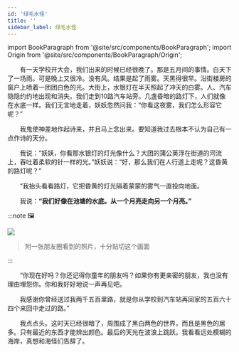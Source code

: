 ```yaml
---
id: '绿毛水怪'
title: ''
sidebar_label: 绿毛水怪
---
```


import BookParagraph from '@site/src/components/BookParagraph';
import Origin from '@site/src/components/BookParagraph/Origin';

<BookParagraph section="一">
&emsp;&emsp;有一天学校开大会，我们出来的时候已经很晚了。那是五月间的事情。白天下了一场雨。可是晚上又很冷。没有风。结果是起了雨雾。天黑得很早。沿街楼房的窗户上喷着一团团白色的光。大街上，水银灯在半天照起了冲天的白雾。人、汽车隐隐约约地出现和消失。我们走到10路汽车站旁。几盏昏暗的路灯下，人们就像在水底一样。我们无言地走着，妖妖忽然问我：“你看这夜雾，我们怎么形容它呢？”

&emsp;&emsp;我鬼使神差地作起诗来，并且马上念出来。要知道我过去根本不认为自己有一点作诗的天分。

&emsp;&emsp;我说：“妖妖，你看那水银灯的灯光像什么？大团的蒲公英浮在街道的河流上，吞吐着柔软的针一样的光。”妖妖说：“好，那么我们在人行道上走呢？这昏黄的路灯呢？”

&emsp;&emsp;“我抬头看看路灯，它把昏黄的灯光隔着蒙蒙的雾气一直投向地面。

&emsp;&emsp;我说：**“我们好像在池塘的水底。从一个月亮走向另一个月亮。”**

:::note 🖼️

![](https://pictures-1304295136.cos.ap-guangzhou.myqcloud.com/reading-note-img/%E7%BB%BF%E6%AF%9B%E6%B0%B4%E6%80%AA.jpg)

> 附一张朋友圈看到的照片，十分贴切这个画面

:::

</BookParagraph>


<BookParagraph section="二">
&emsp;&emsp;“你现在好吗？你还记得你童年的朋友吗？如果你有更亲密的朋友，我也没有理由埋怨你。你和我好好地说一声再见吧。

&emsp;&emsp;我感谢你曾经送过我两千五百里路，就是你从学校到汽车站再回家的五百六十四个来回中走过的路。”
</BookParagraph>


<BookParagraph section="三">
&emsp;&emsp;我点点头。这时天已经很暗了，周围成了黑白两色的世界，而且是黑色的居多。只有最近的东西才能辨出颜色。最后的天光在波浪上跳跃。我看看远处模糊的海岸，真想和海怪们告辞了。
</BookParagraph>

<Origin book_name="《绿毛水怪》" author="王小波" />